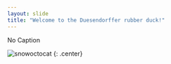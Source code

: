 ```yaml
---
layout: slide
title: "Welcome to the Duesendorffer rubber duck!"
---
```


No Caption

![snowoctocat](https://octodex.github.com/images/snowoctocat.png)
{: .center}
